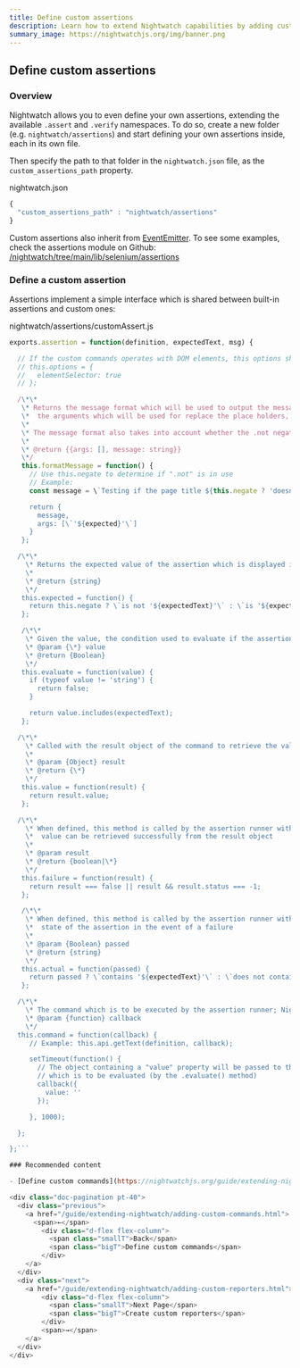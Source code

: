 ```yaml
---
title: Define custom assertions
description: Learn how to extend Nightwatch capabilities by adding custom assertions.
summary_image: https://nightwatchjs.org/img/banner.png
---
```


## Define custom assertions

### Overview

Nightwatch allows you to even define your own assertions, extending the available `.assert` and `.verify` namespaces. To do so, create a new folder (e.g. `nightwatch/assertions`) and start defining your own assertions inside, each in its own file.

Then specify the path to that folder in the `nightwatch.json` file, as the `custom_assertions_path` property.

nightwatch.json

```js
{
  "custom_assertions_path" : "nightwatch/assertions"
}
```

Custom assertions also inherit from <a href="https://nodejs.org/api/events.html" target="_blank">EventEmitter</a>. To see some examples, check the assertions module on Github:<br/><a href="https://github.com/nightwatchjs/nightwatch/tree/main/lib/api/assertions" target="_blank">/nightwatch/tree/main/lib/selenium/assertions</a>

### Define a custom assertion

Assertions implement a simple interface which is shared between built-in assertions and custom ones:

nightwatch/assertions/customAssert.js

```js
exports.assertion = function(definition, expectedText, msg) {

  // If the custom commands operates with DOM elements, this options should be set
  // this.options = {
  //   elementSelector: true
  // };

  /\*\*
   \* Returns the message format which will be used to output the message in the console and also
   \*  the arguments which will be used for replace the place holders, used in the order of appearance
   \*
   \* The message format also takes into account whether the .not negate has been used
   \*
   \* @return {{args: [], message: string}}
   \*/
   this.formatMessage = function() {
     // Use this.negate to determine if ".not" is in use
     // Example:
     const message = \`Testing if the page title ${this.negate ? 'doesn\'t equal %s' : 'equals %s'}\`;

     return {
       message,
       args: [\`'${expected}'\`]
     }
   };

  /\*\*
    \* Returns the expected value of the assertion which is displayed in the case of a failure
    \*
    \* @return {string}
    \*/
   this.expected = function() {
     return this.negate ? \`is not '${expectedText}'\` : \`is '${expectedText}'\`;
   };

   /\*\*
    \* Given the value, the condition used to evaluate if the assertion is passed
    \* @param {\*} value
    \* @return {Boolean}
    \*/
   this.evaluate = function(value) {
     if (typeof value != 'string') {
       return false;
     }

     return value.includes(expectedText);
   };

  /\*\*
    \* Called with the result object of the command to retrieve the value which is to be evaluated
    \*
    \* @param {Object} result
    \* @return {\*}
    \*/
   this.value = function(result) {
     return result.value;
   };

  /\*\*
    \* When defined, this method is called by the assertion runner with the command result, to determine if the
    \*  value can be retrieved successfully from the result object
    \*
    \* @param result
    \* @return {boolean|\*}
    \*/
   this.failure = function(result) {
     return result === false || result && result.status === -1;
   };

   /\*\*
    \* When defined, this method is called by the assertion runner with the command result to determine the actual
    \*  state of the assertion in the event of a failure
    \*
    \* @param {Boolean} passed
    \* @return {string}
    \*/
   this.actual = function(passed) {
     return passed ? \`contains '${expectedText}'\` : \`does not contain '${expectedText}'\`;
   };

  /\*\*
    \* The command which is to be executed by the assertion runner; Nightwatch api is available as this.api
    \* @param {function} callback
    \*/
  this.command = function(callback) {
     // Example: this.api.getText(definition, callback);

     setTimeout(function() {
       // The object containing a "value" property will be passed to the .value() method to determine the value w
       // which is to be evaluated (by the .evaluate() method)
       callback({
         value: ''
       });

     }, 1000);

  };

};```

### Recommended content

- [Define custom commands](https://nightwatchjs.org/guide/extending-nightwatch/adding-custom-commands.html)

<div class="doc-pagination pt-40">
  <div class="previous">
    <a href="/guide/extending-nightwatch/adding-custom-commands.html">
      <span>←</span>
        <div class="d-flex flex-column">
          <span class="smallT">Back</span>
          <span class="bigT">Define custom commands</span>
        </div>
    </a>
  </div>
  <div class="next">
    <a href="/guide/extending-nightwatch/adding-custom-reporters.html">
        <div class="d-flex flex-column">
          <span class="smallT">Next Page</span>
          <span class="bigT">Create custom reporters</span>
        </div>
        <span>→</span>
    </a>
  </div>
</div>
